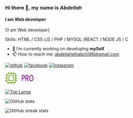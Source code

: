 ### Hi there 👋, my name is ***Abdellah***
#### I am Web developer
![I am Web developer]


Skills: HTML / CSS /JS / PHP / MYSQL /REACT / NODE JS / C

- 🔭 I’m currently working on developing **mySelf** 
- 📫 How to reach me: abdellahelhabchi96@gmail.com 


[<img src='https://cdn.jsdelivr.net/npm/simple-icons@3.0.1/icons/github.svg' alt='github' height='40'>](https://github.com/ael-habc)  [<img src='https://cdn.jsdelivr.net/npm/simple-icons@3.0.1/icons/facebook.svg' alt='facebook' height='40'>](https://www.facebook.com//Abdel.Elhabchi.AE/)  [<img src='https://cdn.jsdelivr.net/npm/simple-icons@3.0.1/icons/instagram.svg' alt='instagram' height='40'>](https://www.instagram.com/abdellah_elhabchi/)  

<a href='https://docs.github.com/en/developers'><img src='https://raw.githubusercontent.com/acervenky/animated-github-badges/master/assets/devbadge.gif' width='40' height='40'></a> <a href='https://github.com/pricing'><img src='https://raw.githubusercontent.com/acervenky/animated-github-badges/master/assets/pro.gif' width='40' height='40'></a> 

[![Top Langs](https://github-readme-stats.vercel.app/api/top-langs/?username=ael-habc)](https://github.com/anuraghazra/github-readme-stats)

![GitHub stats](https://github-readme-stats.vercel.app/api?username=ael-habc&show_icons=true) 

![GitHub streak stats](https://github-readme-streak-stats.herokuapp.com/?user=ael-habc)  

